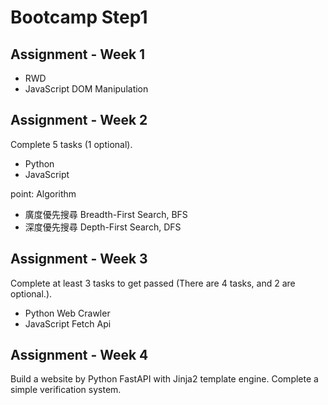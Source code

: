 # Bootcamp Step1
## Assignment - Week 1
- RWD 
- JavaScript DOM Manipulation

## Assignment - Week 2
Complete 5 tasks (1 optional).
- Python
- JavaScript

point: Algorithm
- 廣度優先搜尋 Breadth-First Search, BFS
- 深度優先搜尋 Depth-First Search, DFS

## Assignment - Week 3
Complete at least 3 tasks to get passed (There are 4 tasks, and 2 are optional.).
- Python Web Crawler
- JavaScript Fetch Api

## Assignment - Week 4
Build a website by Python FastAPI with Jinja2 template engine. Complete a simple verification system.

